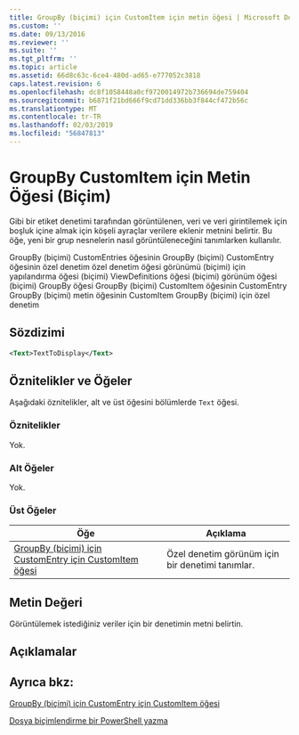 ```yaml
---
title: GroupBy (biçimi) için CustomItem için metin öğesi | Microsoft Docs
ms.custom: ''
ms.date: 09/13/2016
ms.reviewer: ''
ms.suite: ''
ms.tgt_pltfrm: ''
ms.topic: article
ms.assetid: 66d8c63c-6ce4-480d-ad65-e777052c3818
caps.latest.revision: 6
ms.openlocfilehash: dc8f1058448a0cf9720014972b736694de759404
ms.sourcegitcommit: b6871f21bd666f9cd71dd336bb3f844cf472b56c
ms.translationtype: MT
ms.contentlocale: tr-TR
ms.lasthandoff: 02/03/2019
ms.locfileid: "56847813"
---
```

# <a name="text-element-for-customitem-for-groupby-format"></a>GroupBy CustomItem için Metin Öğesi (Biçim)

Gibi bir etiket denetimi tarafından görüntülenen, veri ve veri girintilemek için boşluk içine almak için köşeli ayraçlar verilere eklenir metnini belirtir. Bu öğe, yeni bir grup nesnelerin nasıl görüntüleneceğini tanımlarken kullanılır.

GroupBy (biçimi) CustomEntries öğesinin GroupBy (biçimi) CustomEntry öğesinin özel denetim özel denetim öğesi görünümü (biçimi) için yapılandırma öğesi (biçimi) ViewDefinitions öğesi (biçimi) görünüm öğesi (biçimi) GroupBy öğesi GroupBy (biçimi) CustomItem öğesinin CustomEntry GroupBy (biçimi) metin öğesinin CustomItem GroupBy (biçimi) için özel denetim

## <a name="syntax"></a>Sözdizimi

```xml
<Text>TextToDisplay</Text>
```

## <a name="attributes-and-elements"></a>Öznitelikler ve Öğeler

Aşağıdaki öznitelikler, alt ve üst öğesini bölümlerde `Text` öğesi.

### <a name="attributes"></a>Öznitelikler

Yok.

### <a name="child-elements"></a>Alt Öğeler

Yok.

### <a name="parent-elements"></a>Üst Öğeler

|Öğe|Açıklama|
|-------------|-----------------|
|[GroupBy (biçimi) için CustomEntry için CustomItem öğesi](./customitem-element-for-customentry-for-groupby-format.md)|Özel denetim görünüm için bir denetimi tanımlar.|

## <a name="text-value"></a>Metin Değeri

Görüntülemek istediğiniz veriler için bir denetimin metni belirtin.

## <a name="remarks"></a>Açıklamalar

## <a name="see-also"></a>Ayrıca bkz:

[GroupBy (biçimi) için CustomEntry için CustomItem öğesi](./customitem-element-for-customentry-for-groupby-format.md)

[Dosya biçimlendirme bir PowerShell yazma](./writing-a-powershell-formatting-file.md)
